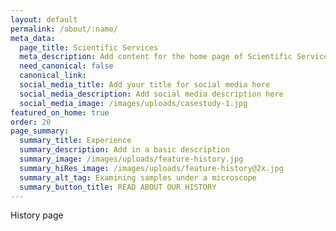 ```yaml
---
layout: default
permalink: /about/:name/
meta_data:
  page_title: Scientific Services
  meta_description: Add content for the home page of Scientific Services here...
  need_canonical: false
  canonical_link:
  social_media_title: Add your title for social media here
  social_media_description: Add social media description here
  social_media_image: /images/uploads/casestudy-1.jpg
featured_on_home: true
order: 20
page_summary:
  summary_title: Experience
  summary_description: Add in a basic description
  summary_image: /images/uploads/feature-history.jpg
  summary_hiRes_image: /images/uploads/feature-history@2x.jpg
  summary_alt_tag: Examining samples under a microscope
  summary_button_title: READ ABOUT OUR HISTORY
---
```

History page
